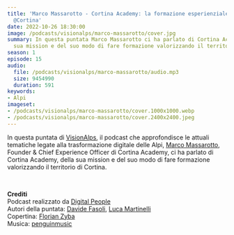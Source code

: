 ```yaml
---
title: 'Marco Massarotto - Cortina Academy: la formazione esperienziale sulle Dolomiti
  @Cortina'
date: 2022-10-26 18:30:00
image: /podcasts/visionalps/marco-massarotto/cover.jpg
summary: In questa puntata Marco Massarotto ci ha parlato di Cortina Academy, della
  sua mission e del suo modo di fare formazione valorizzando il territorio di Cortina.
season: 1
episode: 15
audio:
  file: /podcasts/visionalps/marco-massarotto/audio.mp3
  size: 9454990
  duration: 591
keywords:
- Alpi
imageset:
- /podcasts/visionalps/marco-massarotto/cover.1000x1000.webp
- /podcasts/visionalps/marco-massarotto/cover.2400x2400.jpeg
---
```


In questa puntata di [VisionAlps](https://www.visionalps.com/), il podcast che approfondisce le attuali tematiche legate alla trasformazione digitale delle Alpi, [Marco Massarotto](https://www.linkedin.com/in/marcomassarotto/), Founder & Chief Experience Officer di Cortina Academy, ci ha parlato di Cortina Academy, della sua mission e del suo modo di fare formazione valorizzando il territorio di Cortina.

<br>

**Crediti**<br>
Podcast realizzato da [Digital People](https://w3id.org/digitalpeople)<br>
Autori della puntata: [Davide Fasoli](https://www.linkedin.com/in/davide-fasoli-2b3246179/), [Luca Martinelli](https://www.linkedin.com/in/luca-martinelli/)<br>
Copertina: [Florian Zyba](https://www.linkedin.com/in/florian-zyba/)<br>
Musica: [penguinmusic](https://pixabay.com/users/penguinmusic-24940186/)